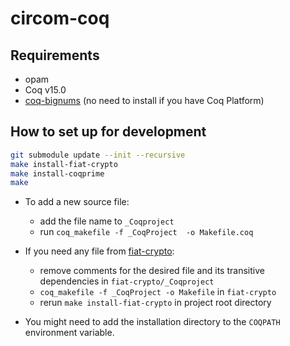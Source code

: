 # circom-coq

## Requirements
- opam
- Coq v15.0
- [coq-bignums](https://github.com/coq-community/bignums) (no need to install if you have Coq Platform)
  
## How to set up for development
```bash
git submodule update --init --recursive
make install-fiat-crypto
make install-coqprime
make
```

- To add a new source file:
  - add the file name to `_Coqproject`
  - run `coq_makefile -f _CoqProject  -o Makefile.coq`

- If you need any file from [fiat-crypto](https://github.com/mit-plv/fiat-crypto/):
  - remove comments for the desired file and its transitive dependencies in `fiat-crypto/_Coqproject`
  - `coq_makefile -f _CoqProject -o Makefile` in `fiat-crypto`
  - rerun `make install-fiat-crypto` in project root directory

- You might need to add the installation directory to the `COQPATH` environment variable.